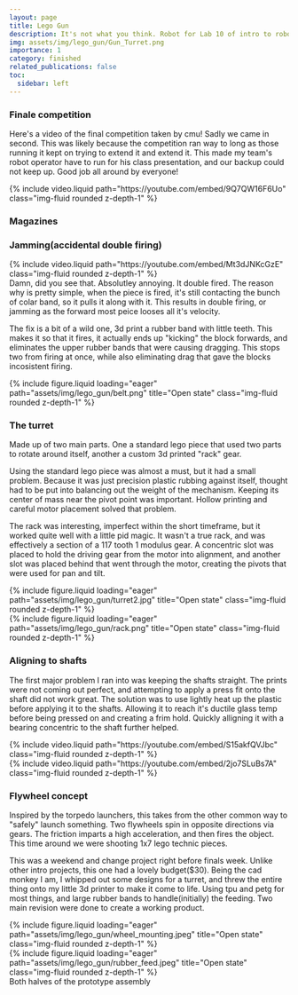 ```yaml
---
layout: page
title: Lego Gun
description: It's not what you think. Robot for Lab 10 of intro to robotics.
img: assets/img/lego_gun/Gun_Turret.png
importance: 1
category: finished
related_publications: false
toc:
  sidebar: left
---
```


### **Finale competition**

Here's a video of the final competition taken by cmu! Sadly we came in second. This was likely because the competition ran way to long as those running it kept on trying to extend it and extend it. This made my team's robot operator have to run for his class presentation, and our backup could not keep up. Good job all around by everyone!

<div class="row">
    <div class="col-sm mt-3 mt-md-0">
        {% include video.liquid path="https://youtube.com/embed/9Q7QW16F6Uo" class="img-fluid rounded z-depth-1" %}
    </div>
</div>

### **Magazines**

<!-- https://youtu.be/k8ZnRefyY5M     -->

### **Jamming(accidental double firing)**

<div class="row">
    <div class="col-sm mt-3 mt-md-0">
        {% include video.liquid path="https://youtube.com/embed/Mt3dJNKcGzE" class="img-fluid rounded z-depth-1" %}
    </div>
</div>
Damn, did you see that. Absolutley annoying. It double fired. 
The reason why is pretty simple, when the piece is fired, it's still contacting the bunch of colar band, so it pulls it along with it. This results in double firing, or jamming as the forward most peice looses all it's velocity.

The fix is a bit of a wild one, 3d print a rubber band with little teeth. This makes it so that it fires, it actually ends up "kicking" the block forwards, and eliminates the upper rubber bands that were causing dragging. This stops two from firing at once, while also eliminating drag that gave the blocks incosistent firing.

<div class="row">
    <div class="col-sm mt-3 mt-md-0">
        {% include figure.liquid loading="eager" path="assets/img/lego_gun/belt.png" title="Open state" class="img-fluid rounded z-depth-1" %}
    </div>
</div>

### **The turret**

Made up of two main parts. One a standard lego piece that used two parts to rotate around itself, another a custom 3d printed "rack" gear.

Using the standard lego piece was almost a must, but it had a small problem. Because it was just precision plastic rubbing against itself, thought had to be put into balancing out the weight of the mechanism. Keeping its center of mass near the pivot point was important. Hollow printing and careful motor placement solved that problem.

The rack was interesting, imperfect within the short timeframe, but it worked quite well with a little pid magic. It wasn't a true rack, and was effectively a section of a 117 tooth 1 modulus gear. A concentric slot was placed to hold the driving gear from the motor into alignment, and another slot was placed behind that went through the motor, creating the pivots that were used for pan and tilt.

<div class="row">
    <div class="col-sm mt-3 mt-md-0">
        {% include figure.liquid loading="eager" path="assets/img/lego_gun/turret2.jpg" title="Open state" class="img-fluid rounded z-depth-1" %}
    </div>
    <div class="col-sm mt-3 mt-md-0">
        {% include figure.liquid loading="eager" path="assets/img/lego_gun/rack.png" title="Open state" class="img-fluid rounded z-depth-1" %}
    </div>
</div>

### **Aligning to shafts**

The first major problem I ran into was keeping the shafts straight. The prints were not coming out perfect, and attempting to apply a press fit onto the shaft did not work great. The solution was to use lightly heat up the plastic before applying it to the shafts. Allowing it to reach it's ductile glass temp before being pressed on and creating a frim hold. Quickly alligning it with a bearing concentric to the shaft further helped.

<div class="row">
     <div class="col-sm mt-3 mt-md-0">
        {% include video.liquid path="https://youtube.com/embed/S15akfQVJbc" class="img-fluid rounded z-depth-1" %}
    </div>
    <div class="col-sm mt-3 mt-md-0">
        {% include video.liquid path="https://youtube.com/embed/2jo7SLuBs7A" class="img-fluid rounded z-depth-1" %}
    </div>
</div>

### **Flywheel concept**

Inspired by the torpedo launchers, this takes from the other common way to "safely" launch something. Two flywheels spin in opposite directions via gears. The friction imparts a high acceleration, and then fires the object. This time around we were shooting 1x7 lego technic pieces.

This was a weekend and change project right before finals week. Unlike other intro projects, this one had a lovely budget($30). Being the cad monkey I am, I whipped out some designs for a turret, and threw the entire thing onto my little 3d printer to make it come to life. Using tpu and petg for most things, and large rubber bands to handle(initially) the feeding. Two main revision were done to create a working product.

<div class="row">
    <div class="col-sm mt-3 mt-md-0">
        {% include figure.liquid loading="eager" path="assets/img/lego_gun/wheel_mounting.jpeg" title="Open state" class="img-fluid rounded z-depth-1" %}
    </div>
    <div class="col-sm mt-3 mt-md-0">
        {% include figure.liquid loading="eager" path="assets/img/lego_gun/rubber_feed.jpeg" title="Open state" class="img-fluid rounded z-depth-1" %}
    </div>
</div>
<div class="caption">
Both halves of the prototype assembly
</div>

<!--
The code is simple.
Just wrap your images with `<div class="col-sm">` and place them inside `<div class="row">` (read more about the <a href="https://getbootstrap.com/docs/4.4/layout/grid/">Bootstrap Grid</a> system).
To make images responsive, add `img-fluid` class to each; for rounded corners and shadows use `rounded` and `z-depth-1` classes.
Here's the code for the last row of images above:

{% raw %}

```html
<div class="row justify-content-sm-center">
  <div class="col-sm-8 mt-3 mt-md-0">
    {% include figure.liquid path="assets/img/6.jpg" title="example image" class="img-fluid rounded z-depth-1" %}
  </div>
  <div class="col-sm-4 mt-3 mt-md-0">
    {% include figure.liquid path="assets/img/11.jpg" title="example image" class="img-fluid rounded z-depth-1" %}
  </div>
</div>
```

{% endraw %} -->
